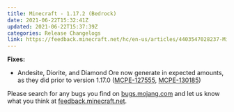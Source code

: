 ```yaml
---
title: Minecraft - 1.17.2 (Bedrock)
date: 2021-06-22T15:32:41Z
updated: 2021-06-22T15:37:39Z
categories: Release Changelogs
link: https://feedback.minecraft.net/hc/en-us/articles/4403547028237-Minecraft-1-17-2-Bedrock-
---
```


**Fixes:**

-   Andesite, Diorite, and Diamond Ore now generate in expected amounts, as they did prior to version 1.17.0 ([MCPE-127555](https://bugs.mojang.com/browse/MCPE-127555), [MCPE-130185](https://bugs.mojang.com/browse/MCPE-130185))

Please search for any bugs you find on [bugs.mojang.com](https://bugs.mojang.com/) and let us know what you think at [feedback.minecraft.net](https://feedback.minecraft.net/).
